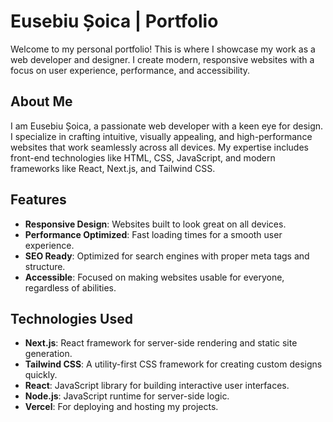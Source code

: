 # Eusebiu Șoica | Portfolio

Welcome to my personal portfolio! This is where I showcase my work as a web developer and designer. I create modern, responsive websites with a focus on user experience, performance, and accessibility.

## About Me

I am Eusebiu Șoica, a passionate web developer with a keen eye for design. I specialize in crafting intuitive, visually appealing, and high-performance websites that work seamlessly across all devices. My expertise includes front-end technologies like HTML, CSS, JavaScript, and modern frameworks like React, Next.js, and Tailwind CSS.

## Features

- **Responsive Design**: Websites built to look great on all devices.
- **Performance Optimized**: Fast loading times for a smooth user experience.
- **SEO Ready**: Optimized for search engines with proper meta tags and structure.
- **Accessible**: Focused on making websites usable for everyone, regardless of abilities.

## Technologies Used

- **Next.js**: React framework for server-side rendering and static site generation.
- **Tailwind CSS**: A utility-first CSS framework for creating custom designs quickly.
- **React**: JavaScript library for building interactive user interfaces.
- **Node.js**: JavaScript runtime for server-side logic.
- **Vercel**: For deploying and hosting my projects.
